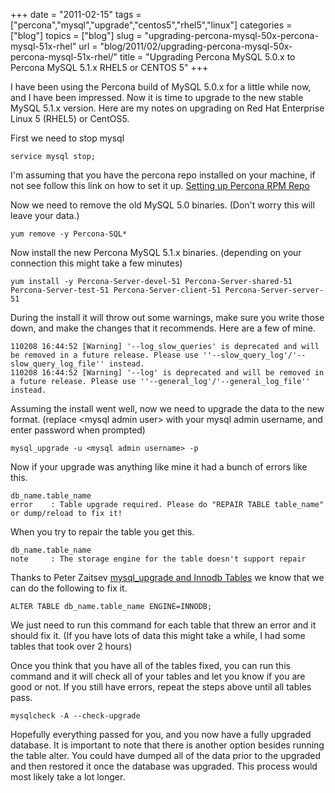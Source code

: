 +++
date = "2011-02-15"
tags = ["percona","mysql","upgrade","centos5","rhel5","linux"]
categories = ["blog"]
topics = ["blog"]
slug = "upgrading-percona-mysql-50x-percona-mysql-51x-rhel"
url = "blog/2011/02/upgrading-percona-mysql-50x-percona-mysql-51x-rhel/"
title = "Upgrading Percona MySQL 5.0.x to Percona MySQL 5.1.x RHEL5 or CENTOS 5"
+++

I have been using the Percona build of MySQL 5.0.x for a little while
now, and I have been impressed. Now it is time to upgrade to the new
stable MySQL 5.1.x version. Here are my notes on upgrading on Red Hat
Enterprise Linux 5 (RHEL5) or CentOS5.

First we need to stop mysql

``` {.sourceCode .bash}
service mysql stop;
```

I'm assuming that you have the percona repo installed on your machine,
if not see follow this link on how to set it up. [Setting up Percona RPM
Repo](http://www.percona.com/docs/wiki/percona-server:release:start)

Now we need to remove the old MySQL 5.0 binaries. (Don't worry this will
leave your data.)

``` {.sourceCode .bash}
yum remove -y Percona-SQL*
```

Now install the new Percona MySQL 5.1.x binaries. (depending on your
connection this might take a few minutes)

``` {.sourceCode .bash}
yum install -y Percona-Server-devel-51 Percona-Server-shared-51 Percona-Server-test-51 Percona-Server-client-51 Percona-Server-server-51
```

During the install it will throw out some warnings, make sure you write
those down, and make the changes that it recommends. Here are a few of
mine.

``` {.sourceCode .bash}
110208 16:44:52 [Warning] '--log_slow_queries' is deprecated and will be removed in a future release. Please use ''--slow_query_log'/'--slow_query_log_file'' instead.
110208 16:44:52 [Warning] '--log' is deprecated and will be removed in a future release. Please use ''--general_log'/'--general_log_file'' instead.
```

Assuming the install went well, now we need to upgrade the data to the
new format. (replace &lt;mysql admin user&gt; with your mysql admin
username, and enter password when prompted)

``` {.sourceCode .bash}
mysql_upgrade -u <mysql admin username> -p
```

Now if your upgrade was anything like mine it had a bunch of errors like
this.

``` {.sourceCode .bash}
db_name.table_name
error    : Table upgrade required. Please do "REPAIR TABLE table_name" or dump/reload to fix it!
```

When you try to repair the table you get this.

``` {.sourceCode .bash}
db_name.table_name
note     : The storage engine for the table doesn't support repair
```

Thanks to Peter Zaitsev [mysql\_upgrade and Innodb
Tables](http://www.mysqlperformanceblog.com/2010/05/14/mysql_upgrade-and-innodb-tables/)
we know that we can do the following to fix it.

``` {.sourceCode .sql}
ALTER TABLE db_name.table_name ENGINE=INNODB;
```

We just need to run this command for each table that threw an error and
it should fix it. (If you have lots of data this might take a while, I
had some tables that took over 2 hours)

Once you think that you have all of the tables fixed, you can run this
command and it will check all of your tables and let you know if you are
good or not. If you still have errors, repeat the steps above until all
tables pass.

``` {.sourceCode .bash}
mysqlcheck -A --check-upgrade
```

Hopefully everything passed for you, and you now have a fully upgraded
database. It is important to note that there is another option besides
running the table alter. You could have dumped all of the data prior to
the upgraded and then restored it once the database was upgraded. This
process would most likely take a lot longer.
